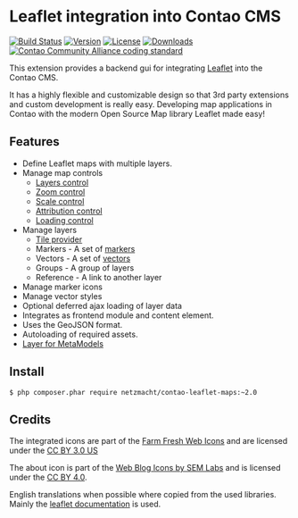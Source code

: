 Leaflet integration into Contao CMS
===================================

[![Build Status](http://img.shields.io/travis/netzmacht/contao-leaflet-maps/master.svg?style=flat-square)](https://travis-ci.org/netzmacht/contao-leaflet-maps)
[![Version](http://img.shields.io/packagist/v/netzmacht/contao-leaflet-maps.svg?style=flat-square)](http://packagist.com/packages/netzmacht/contao-leaflet-maps)
[![License](http://img.shields.io/packagist/l/netzmacht/contao-leaflet-maps.svg?style=flat-square)](http://packagist.com/packages/netzmacht/contao-leaflet-maps)
[![Downloads](http://img.shields.io/packagist/dt/netzmacht/contao-leaflet-maps.svg?style=flat-square)](http://packagist.com/packages/netzmacht/contao-leaflet-maps)
[![Contao Community Alliance coding standard](http://img.shields.io/badge/cca-coding_standard-red.svg?style=flat-square)](https://github.com/contao-community-alliance/coding-standard)

This extension provides a backend gui for integrating [Leaflet](http://leafletjs.com/) into the Contao CMS.

It has a highly flexible and customizable design so that 3rd party extensions and custom development is really easy. 
Developing map applications in Contao with the modern Open Source Map library Leaflet made easy!
  
Features
--------

 - Define Leaflet maps with multiple layers.
 - Manage map controls
    - [Layers control](http://leafletjs.com/reference-1.0.0.html#control-layers)
    - [Zoom control](http://leafletjs.com/reference-1.0.0.html#control-zoom)
    - [Scale control]((http://leafletjs.com/reference-1.0.0.html#control-scale))
    - [Attribution control](http://leafletjs.com/reference-1.0.0.html#control-attribution)
    - [Loading control](https://github.com/ebrelsford/Leaflet.loading)
 - Manage layers 
    - [Tile provider](https://github.com/leaflet-extras/leaflet-providers)
    - Markers - A set of [markers](http://leafletjs.com/reference-1.0.0.html#marker)
    - Vectors - A set of [vectors](http://leafletjs.com/reference-1.0.0.html)
    - Groups  - A group of layers
    - Reference - A link to another layer
 - Manage marker icons
 - Manage vector styles
 - Optional deferred ajax loading of layer data
 - Integrates as frontend module and content element.
 - Uses the GeoJSON format.
 - Autoloading of required assets.
 - [Layer for MetaModels](https://github.com/netzmacht/contao-leaflet-metamodels)
 
Install
-------

```
$ php composer.phar require netzmacht/contao-leaflet-maps:~2.0
```

Credits
-------

The integrated icons are part of the [Farm Fresh Web Icons](http://www.fatcow.com/free-icons) and are licensed under the
[CC BY 3.0 US](http://creativecommons.org/licenses/by/3.0/us/)

The about icon is part of the [Web Blog Icons by SEM Labs](http://semlabs.co.uk/) and is licensed under the 
[CC BY 4.0](http://creativecommons.org/licenses/by/4.0/).

English translations when possible where copied from the used libraries. Mainly the 
[leaflet documentation](http://leafletjs.com/reference-1.0.0.html) is used.

